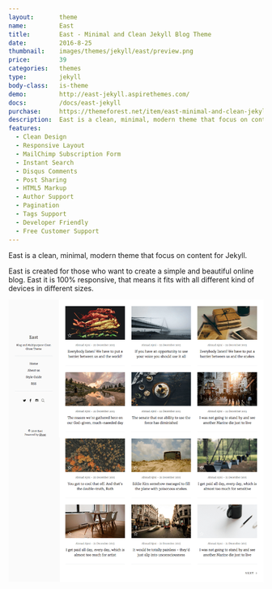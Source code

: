 ```yaml
---
layout:       theme
name:         East
title:        East - Minimal and Clean Jekyll Blog Theme
date:         2016-8-25
thumbnail:    images/themes/jekyll/east/preview.png
price:        39
categories:   themes
type:         jekyll
body-class:   is-theme
demo:         http://east-jekyll.aspirethemes.com/
docs:         /docs/east-jekyll
purchase:     https://themeforest.net/item/east-minimal-and-clean-jekyll-blog-theme/16252756?ref=aspirethemes
description:  East is a clean, minimal, modern theme that focus on content for Jekyll.
features:
  - Clean Design
  - Responsive Layout
  - MailChimp Subscription Form
  - Instant Search
  - Disqus Comments
  - Post Sharing
  - HTML5 Markup
  - Author Support
  - Pagination
  - Tags Support
  - Developer Friendly
  - Free Customer Support
---
```


East is a clean, minimal, modern theme that focus on content for Jekyll.

East is created for those who want to create a simple and beautiful online blog. East it is 100% responsive, that means it fits with all different kind of devices in different sizes.

![east-jekyll-full-preview](/images/themes/jekyll/east/full-preview.png)